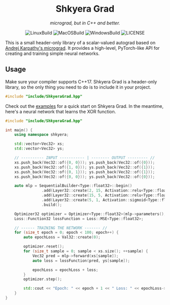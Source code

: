 <div align="center">
 
<h1>Shkyera Grad</h1>

<i>
 micrograd, but in C++ and better.
</i>
<p></p>

![LinuxBuild](https://github.com/fszewczyk/shkyera-engine/actions/workflows/linux.yml/badge.svg) 
![MacOSBuild](https://github.com/fszewczyk/shkyera-engine/actions/workflows/macos.yml/badge.svg) 
![WindowsBuild](https://github.com/fszewczyk/shkyera-grad/actions/workflows/windows.yml/badge.svg) 
![LICENSE](https://img.shields.io/badge/license-Beerware-yellow)

</div>

This is a small header-only library of a scalar-valued autograd based on [Andrej Karpathy's micrograd](https://github.com/karpathy/micrograd). It provides a high-level, PyTorch-like API for creating and training simple neural networks.

## Usage

Make sure your compiler supports C++17. Shkyera Grad is a header-only library, so the only thing you need to do is to include it in your project.

```cpp
#include "include/ShkyeraGrad.hpp"
```

Check out the [examples](examples/README.md) for a quick start on Shkyera Grad. In the meantime, here's a neural network that learns the XOR function.

```cpp
#include "include/ShkyeraGrad.hpp"

int main() {
    using namespace shkyera;

    std::vector<Vec32> xs;
    std::vector<Vec32> ys;

    // ---------- INPUT ----------- | -------- OUTPUT --------- //
    xs.push_back(Vec32::of({0, 0})); ys.push_back(Vec32::of({0}));
    xs.push_back(Vec32::of({1, 0})); ys.push_back(Vec32::of({1}));
    xs.push_back(Vec32::of({0, 1})); ys.push_back(Vec32::of({1}));
    xs.push_back(Vec32::of({0, 0})); ys.push_back(Vec32::of({0}));

    auto mlp = SequentialBuilder<Type::float32>::begin()
                .add(Layer32::create(2, 15, Activation::relu<Type::float32>))
                .add(Layer32::create(15, 5, Activation::relu<Type::float32>))
                .add(Layer32::create(5, 1, Activation::sigmoid<Type::float32>))
                .build();

    Optimizer32 optimizer = Optimizer<Type::float32>(mlp->parameters(), 0.1);
    Loss::Function32 lossFunction = Loss::MSE<Type::float32>;

    // ------ TRAINING THE NETWORK ------- //
    for (size_t epoch = 0; epoch < 100; epoch++) {
        auto epochLoss = Val32::create(0);

        optimizer.reset();
        for (size_t sample = 0; sample < xs.size(); ++sample) {
            Vec32 pred = mlp->forward(xs[sample]);
            auto loss = lossFunction(pred, ys[sample]);

            epochLoss = epochLoss + loss;
        }
        optimizer.step();

        std::cout << "Epoch: " << epoch + 1 << " Loss: " << epochLoss->getValue() << std::endl;
    }
}
```
